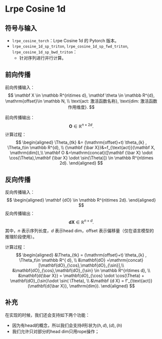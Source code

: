 
# Lrpe Cosine 1d

## 符号与输入

- `lrpe_cosine_torch`：Lrpe Cosine 1d 的 Pytorch 版本。
- `lrpe_cosine_1d_sp_triton`, `lrpe_cosine_1d_sp_fwd_triton`, `lrpe_cosine_1d_sp_bwd_triton`：
  - 针对序列进行并行计算。

## 前向传播

前向传播输入：
$$
\mathbf X \in \mathbb R^{n\times d}, \mathbf \theta \in \mathbb R^{d},
\mathrm{offset}\in \mathbb N, \\
\text{act: 激活函数名称}, \text{dim: 激活函数作用维度}.
$$

前向传播输出：
$$
\mathbf O\in \mathbb R^{n\times 2d}.
$$
计算过程：
$$
\begin{aligned}
\Theta_{tk} &= (\mathrm{offset}+t) \theta_{k} , \Theta_t\in \mathbb R^{d}, \\
{\mathbf {\bar X}}&=f_{\text{act}}(\mathbf X, \mathrm{dim}),\\
\mathbf O &=\mathrm{concat}([\mathbf {\bar X}  \odot \cos(\Theta),\mathbf {\bar X}  \odot  \sin(\Theta)])
\in \mathbb R^{n\times 2d}.
\end{aligned}
$$



## 反向传播

反向传播输入：
$$
\begin{aligned}
\mathbf {dO} \in \mathbb R^{n\times 2d}.
\end{aligned}
$$
反向传播输出：
$$
\mathbf {dX}\in \mathbb R^{n\times d}.
$$
其中，$n$ 表示序列长度，$d$ 表示head dim，$\mathrm{offset}$ 表示偏移量（仅在语言模型的推理阶段使用）。

计算过程：
$$
\begin{aligned}
&\Theta_{tk} = (\mathrm{offset}+t) \theta_{k} , \Theta_t\in \mathbb R^{ d}, \\
&\mathbf{dO} =\mathrm{concat}[\mathbf{dO}_{\cos},\mathbf{dO}_{\sin}],\\
&\mathbf{dO}_{\cos},\mathbf{dO}_{\sin} \in \mathbb R^{n\times d},  \\
&\mathbf{d{\bar X}} = \mathbf{dO}_{\cos} \odot \cos(\Theta) + \mathbf{dO}_{\sin}\odot \sin( \Theta), \\
&\mathbf {d X} = f'_{\text{act}}(\mathbf{d{\bar X}}, \mathrm{dim}).
\end{aligned}
$$



## 补充

在实现的时候，我们还会支持如下两个功能：

- 因为有head的概念，所以我们会支持$\theta$形状为$(h, d),(d),(h)$
- 我们允许只对部分的head dim只用rope操作；
